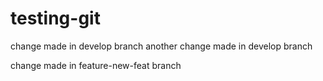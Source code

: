 testing-git
===========


change made in develop branch
another change made in develop branch

change made in feature-new-feat branch
